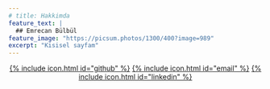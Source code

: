 ```yaml
---
# title: Hakkimda
feature_text: |
  ## Emrecan Bülbül
feature_image: "https://picsum.photos/1300/400?image=989"
excerpt: "Kisisel sayfam"
---
```

<style>
div {

  margin: 0px;

}
</style>
<div align="center">



 [{% include icon.html id="github"  %}](https://github.com/Emre2492)
 [{% include icon.html id="email"  %}](mailto:emrecan@emrecanbulbul.com)
 [{% include icon.html id="linkedin" %}](https://www.linkedin.com/in/emrecan-bulbul)

 
